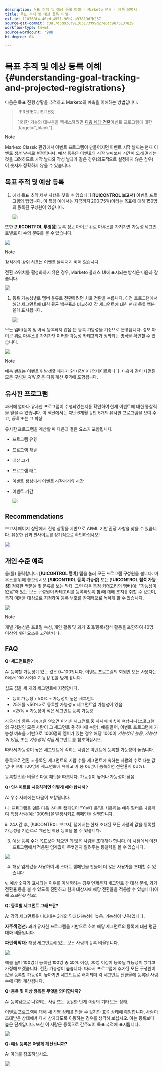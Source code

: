 ```yaml
---
description: 목표 추적 및 예상 등록 이해 - Marketo 문서 - 제품 설명서
title: 목표 추적 및 예상 등록 이해
exl-id: 110768f4-46ed-4951-96b2-a97813d7b257
source-git-commit: c3a17d5d938c91103173999d27e8bc9e75137e29
workflow-type: tm+mt
source-wordcount: '988'
ht-degree: 0%

---
```


# 목표 추적 및 예상 등록 이해 {#understanding-goal-tracking-and-projected-registrations}

다음은 목표 진행 상황을 추적하고 Marketo의 예측을 이해하는 방법입니다.

>[!PREREQUISITES]
>
>이러한 기능의 대부분을 액세스하려면 [다음 세대 전환](/help/marketo/product-docs/marketo-engage-next-generation-experience/toggle-switch.md)이벤트 프로그램에 대한 {target=&quot;_blank&quot;}.

>[!NOTE]
>
>Marketo Classic 환경에서 이벤트 프로그램이 만들어지면 이벤트 시작 날짜는 현재 이벤트 생성 날짜로 설정됩니다. 예상 등록은 이벤트의 시작 날짜보다 시간이 오래 걸리는 것을 고려하므로 시작 날짜와 작성 날짜가 같은 경우(의도적으로 설정하지 않은 경우) 이 숫자가 정확하지 않을 수 있습니다.

## 목표 추적 및 예상 등록

1. 에서 목표 추적 세부 사항을 찾을 수 있습니다 **[!UICONTROL 보고서]** 이벤트 프로그램의 탭입니다. 이 특정 예에서는 지금까지 200(75%)이라는 목표에 대해 150명의 등록된 구성원이 있습니다.

   ![](assets/understanding-goal-tracking-and-projected-registrations-1.png)

또한 **[!UICONTROL 투영됨]** 등록 정보 아이콘 위로 마우스를 가져가면 가능성 세그먼트별로 이 수의 분류를 볼 수 있습니다.

![](assets/understanding-goal-tracking-and-projected-registrations-2.png)

>[!NOTE]
>
>참석자와 상위 차트는 이벤트 날짜까지 비어 있습니다.

전환 스위치를 활성화하지 않은 경우, Marketo 클래스 UI에 표시되는 방식은 다음과 같습니다.

![](assets/understanding-goal-tracking-and-projected-registrations-3.png)

1. 등록 가능성별로 멤버 분류로 전환하려면 차트 전환을 누릅니다. 이전 프로그램에서 해당 세그먼트에 대한 평균 백분율과 비교하여 각 세그먼트에 대한 현재 등록 백분율이 표시됩니다.

   ![](assets/understanding-goal-tracking-and-projected-registrations-4.png)

모든 멤버(등록 및 아직 등록되지 않음)는 등록 가능성을 기준으로 분류됩니다. 정보 아이콘 위로 마우스를 가져가면 이러한 가능성 카테고리가 정의되는 방식을 확인할 수 있습니다.

![](assets/understanding-goal-tracking-and-projected-registrations-5.png)

>[!NOTE]
>
>예측 번호는 이벤트가 발생할 때까지 24시간마다 업데이트됩니다. 다음과 같이 나열된 모든 구성원 _처리 중_ 은 다음 계산 주기에 포함됩니다.

## 유사한 프로그램

과거에 얼마나 유사한 프로그램이 수행되었는지를 확인하여 현재 이벤트에 대한 통찰력을 얻을 수 있습니다. 이 섹션에서는 지난 6개월 동안 5개의 유사한 프로그램을 보여 주고, _등록_ 또는 그 이상

유사한 프로그램을 계산할 때 다음과 같은 요소가 포함됩니다.

* 프로그램 유형
* 프로그램 채널
* 대상 크기
* 프로그램 태그
* 이벤트 생성에서 이벤트 시작까지의 시간
* 이벤트 기간

   ![](assets/understanding-goal-tracking-and-projected-registrations-6.png)

## Recommendations

보고서 페이지 상단에서 진행 상황을 기반으로 AI/ML 기반 권장 사항을 찾을 수 있습니다. 유용한 팁과 인사이트를 정기적으로 확인하십시오!

![](assets/understanding-goal-tracking-and-projected-registrations-7.png)

## 개인 수준 예측

을(를) 클릭합니다. **[!UICONTROL 멤버]** 탭을 눌러 모든 프로그램 구성원을 봅니다. 마우스를 위에 놓으십시오 **[!UICONTROL 등록 가능성]** 또는 **[!UICONTROL 참석 가능성]** 정확한 백분율 및 분류를 보는 막대. 그런 다음 특정 카테고리의 멤버(예: &quot;가능성이 없음&quot;에 있는 모든 구성원이 카테고리를 등록하도록 함)에 대해 조치를 취할 수 있으며, 특히 이들을 대상으로 지정하여 등록 번호를 잠재적으로 높이게 할 수 있습니다.

![](assets/understanding-goal-tracking-and-projected-registrations-8.png)

>[!NOTE]
>
>개별 가능성은 프로필 속성, 개인 활동 및 과거 초대/등록/참석 활동을 포함하여 40명 이상의 개인 요소를 고려합니다.

## FAQ

**Q: 세그먼트란?**

A: 등록할 가능성이 있는 값은 0~100입니다. 이벤트 프로그램의 회원인 모든 사용자는 0에서 100 사이의 가능성 값을 받게 됩니다.

십도 값을 세 개의 세그먼트에 지정합니다.

* 등록 가능성 > 50% = 가능성이 높은 세그먼트
* 25%를 &lt;50%>로 등록할 가능성 = 세그먼트일 가능성이 있음
* &lt;25% = 가능성이 적은 세그먼트 등록 가능성

사용자가 등록 가능성을 얻으면 이러한 세그먼트 중 하나에 예측이 속합니다(프로그램의 구성원인 모든 사람이 그 세그먼트 중 하나에 속함). 예를 들어, 이벤트 프로그램에 가능성 예측을 기반으로 1000명의 멤버가 있는 경우 해당 1000이 _가능성이 높음_, _가능성이 있음_, 또는 _가능성이 적음_ 세그먼트 를 참조하십시오.

따라서 가능성이 높은 세그먼트에 속하는 사람은 이벤트에 등록할 가능성이 높습니다.

등록으로 전환 = 등록된 세그먼트의 사람 수를 세그먼트에 속하는 사람의 수로 나눈 값입니다(예: 100명이 세그먼트에 속하고 이 중 60명이 등록하면 전환율이 60%).

등록할 전환 비율은 다음 패턴을 따릅니다. 가능성이 높거나 가능성이 낮음

**Q: 인사이트를 사용하려면 어떻게 해야 합니까?**

A: 우수 사례에는 다음이 포함됩니다.

나. 프로그램을 만든 다음 스마트 캠페인이 &quot;X보다 큼&quot;을 사용하는 예측 필터를 사용하여 특정 사람(예: 1000명)을 발생시키고 캠페인을 실행합니다.

ii. 24시간 후, [!UICONTROL 보고서] 탭에서는 현재 초대된 모든 사람의 값을 등록할 가능성을 기준으로 계산된 예상 등록을 볼 수 있습니다.

3. 예상 등록 수가 목표보다 적으면 더 많은 사람을 초대해야 합니다. 이 시점에서 이전 프로그램에서 적용된 임계값이 무엇인지 알려주는 통찰력을 볼 수 있습니다.

![](assets/understanding-goal-tracking-and-projected-registrations-9.png)

4. 해당 임계값을 사용하여 새 스마트 캠페인을 만들어 더 많은 사용자를 초대할 수 있습니다.

v. 예상 숫자가 표시되는 이유를 이해하려는 경우 언제든지 세그먼트 간 대상 분배, 과거 전환율 등을 볼 수 있도록 전환하고 현재 대상자에 해당 전환율을 적용할 수 있습니다(아래 스크린샷 참조).

**Q: 등록별 세그먼트 그래프란?**

A: 각각 세그먼트를 나타내는 3개의 막대(가능성이 높음, 가능성이 낮음)입니다.

**자주색 점선:** 과거 유사한 프로그램을 기반으로 하여 해당 세그먼트의 등록에 대한 평균 대화 비율입니다.

**파란색 막대:** 해당 세그먼트에 있는 모든 사람의 등록 비율입니다.

![](assets/understanding-goal-tracking-and-projected-registrations-10.png)

예를 들어 100명이 등록된 100명 중 50% 이상, 60명 이상이 등록될 가능성이 있다고 가정해 보겠습니다. 전환 가능성이 높습니다. 따라서 프로그램에 추가된 모든 구성원이 값을 등록할 가능성이 높아지면 세그먼트로 배치되며 각 세그먼트 전환율에 등록된 사람 수에 따라 계산됩니다.

**Q: 등록 및 이상 항목은 무엇을 의미합니까?**

A: 등록됨으로 나열되는 사람 또는 동일한 단계 이상의 기타 모든 상태.

이벤트 프로그램에 대해 새 진행 상태를 만들 수 있지만 표준 상태에 매핑합니다. 사람이 초대받은 상태에서 다시 상기되도록 이동하는 경우를 생각해 보십시오. 이는 등록보다 높은 단계입니다. 또한 이 사람은 등록으로 간주되어 목표 추적에 표시됩니다.

![](assets/understanding-goal-tracking-and-projected-registrations-11.png)

**Q: 예상 등록은 어떻게 계산됩니까?**

A: 아래를 참조하십시오.

![](assets/understanding-goal-tracking-and-projected-registrations-12.png)
